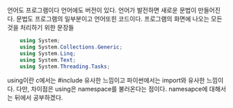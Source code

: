 언어도 프로그램이다
언어에도 버전이 있다. 언어가 발전하면 새로운 문법이 만들어진다.
문법도 프로그램의 일부분이고 언어또힌 코드이다.
프로그램의 화면에 나오는 모든 것을 처리하기 위한 문장들

```c#    
    using System;                       
    using System.Collections.Generic;   
    using System.Linq;                  
    using System.Text;                  
    using System.Threading.Tasks;       
```

using이란 c에서는 #include 유사한 느낌이고 파이썬에서는 import와 유사한 느낌이다.
다만, 차이점은 using은 namespace를 불러온다는 점이다. namesapce에 대해서는 뒤에서 공부하겠다.
